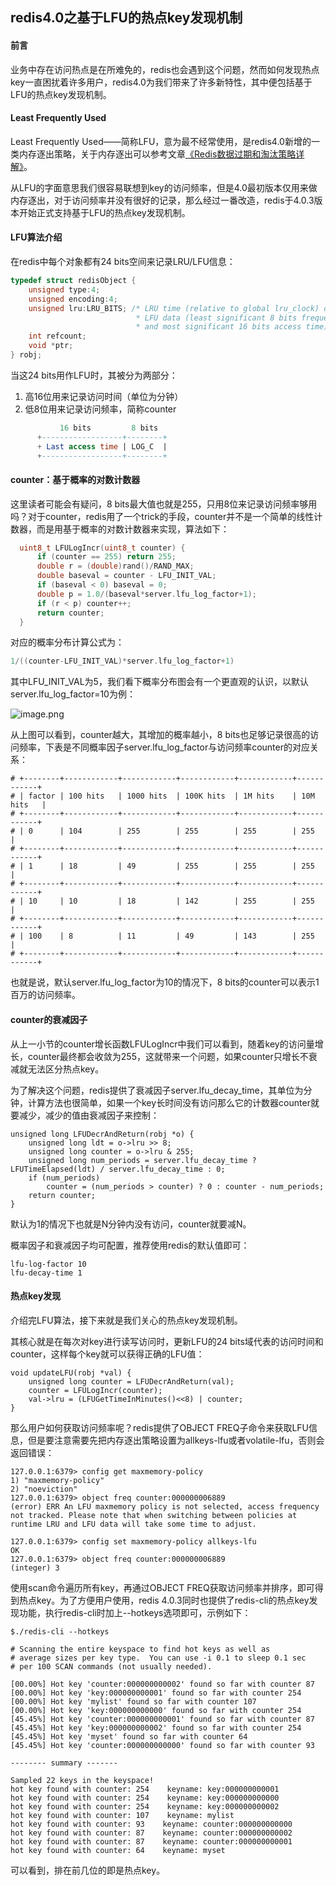 ## redis4.0之基于LFU的热点key发现机制

#### 前言

业务中存在访问热点是在所难免的，redis也会遇到这个问题，然而如何发现热点key一直困扰着许多用户，redis4.0为我们带来了许多新特性，其中便包括基于LFU的热点key发现机制。

#### Least Frequently Used

Least Frequently Used——简称LFU，意为最不经常使用，是redis4.0新增的一类内存逐出策略，关于内存逐出可以参考文章[《Redis数据过期和淘汰策略详解》](https://yq.aliyun.com/articles/257459)。

从LFU的字面意思我们很容易联想到key的访问频率，但是4.0最初版本仅用来做内存逐出，对于访问频率并没有很好的记录，那么经过一番改造，redis于4.0.3版本开始正式支持基于LFU的热点key发现机制。

#### LFU算法介绍

在redis中每个对象都有24 bits空间来记录LRU/LFU信息：

```c
typedef struct redisObject {
    unsigned type:4;
    unsigned encoding:4;
    unsigned lru:LRU_BITS; /* LRU time (relative to global lru_clock) or
                            * LFU data (least significant 8 bits frequency
                            * and most significant 16 bits access time). */
    int refcount;
    void *ptr;
} robj;
```

当这24 bits用作LFU时，其被分为两部分：

1. 高16位用来记录访问时间（单位为分钟）
2. 低8位用来记录访问频率，简称counter

```sql
           16 bits         8 bits
      +------------------+--------+
      + Last access time | LOG_C  |
      +------------------+--------+
```

#### counter：基于概率的对数计数器

这里读者可能会有疑问，8 bits最大值也就是255，只用8位来记录访问频率够用吗？对于counter，redis用了一个trick的手段，counter并不是一个简单的线性计数器，而是用基于概率的对数计数器来实现，算法如下：

```c
  uint8_t LFULogIncr(uint8_t counter) {
      if (counter == 255) return 255;
      double r = (double)rand()/RAND_MAX;
      double baseval = counter - LFU_INIT_VAL;
      if (baseval < 0) baseval = 0;
      double p = 1.0/(baseval*server.lfu_log_factor+1);
      if (r < p) counter++;
      return counter;
  }
```

对应的概率分布计算公式为：

```c
1/((counter-LFU_INIT_VAL)*server.lfu_log_factor+1)
```

其中LFU_INIT_VAL为5，我们看下概率分布图会有一个更直观的认识，以默认server.lfu_log_factor=10为例：

![image.png](http://ata2-img.cn-hangzhou.img-pub.aliyun-inc.com/fb2aaea50acbbe1d84dfe6966117f363.png)

从上图可以看到，counter越大，其增加的概率越小，8 bits也足够记录很高的访问频率，下表是不同概率因子server.lfu_log_factor与访问频率counter的对应关系：

```
# +--------+------------+------------+------------+------------+------------+
# | factor | 100 hits   | 1000 hits  | 100K hits  | 1M hits    | 10M hits   |
# +--------+------------+------------+------------+------------+------------+
# | 0      | 104        | 255        | 255        | 255        | 255        |
# +--------+------------+------------+------------+------------+------------+
# | 1      | 18         | 49         | 255        | 255        | 255        |
# +--------+------------+------------+------------+------------+------------+
# | 10     | 10         | 18         | 142        | 255        | 255        |
# +--------+------------+------------+------------+------------+------------+
# | 100    | 8          | 11         | 49         | 143        | 255        |
# +--------+------------+------------+------------+------------+------------+
```

也就是说，默认server.lfu_log_factor为10的情况下，8 bits的counter可以表示1百万的访问频率。

#### counter的衰减因子

从上一小节的counter增长函数LFULogIncr中我们可以看到，随着key的访问量增长，counter最终都会收敛为255，这就带来一个问题，如果counter只增长不衰减就无法区分热点key。

为了解决这个问题，redis提供了衰减因子server.lfu_decay_time，其单位为分钟，计算方法也很简单，如果一个key长时间没有访问那么它的计数器counter就要减少，减少的值由衰减因子来控制：

```
unsigned long LFUDecrAndReturn(robj *o) {
    unsigned long ldt = o->lru >> 8;
    unsigned long counter = o->lru & 255;
    unsigned long num_periods = server.lfu_decay_time ? LFUTimeElapsed(ldt) / server.lfu_decay_time : 0;
    if (num_periods)
        counter = (num_periods > counter) ? 0 : counter - num_periods;
    return counter;
}
```

默认为1的情况下也就是N分钟内没有访问，counter就要减N。

概率因子和衰减因子均可配置，推荐使用redis的默认值即可：

```
lfu-log-factor 10
lfu-decay-time 1
```

#### 热点key发现

介绍完LFU算法，接下来就是我们关心的热点key发现机制。

其核心就是在每次对key进行读写访问时，更新LFU的24 bits域代表的访问时间和counter，这样每个key就可以获得正确的LFU值：

```
void updateLFU(robj *val) {
    unsigned long counter = LFUDecrAndReturn(val);
    counter = LFULogIncr(counter);
    val->lru = (LFUGetTimeInMinutes()<<8) | counter;
}
```

那么用户如何获取访问频率呢？redis提供了OBJECT FREQ子命令来获取LFU信息，但是要注意需要先把内存逐出策略设置为allkeys-lfu或者volatile-lfu，否则会返回错误：

```
127.0.0.1:6379> config get maxmemory-policy
1) "maxmemory-policy"
2) "noeviction"
127.0.0.1:6379> object freq counter:000000006889
(error) ERR An LFU maxmemory policy is not selected, access frequency not tracked. Please note that when switching between policies at runtime LRU and LFU data will take some time to adjust.

127.0.0.1:6379> config set maxmemory-policy allkeys-lfu
OK
127.0.0.1:6379> object freq counter:000000006889
(integer) 3
```

使用scan命令遍历所有key，再通过OBJECT FREQ获取访问频率并排序，即可得到热点key。为了方便用户使用，redis 4.0.3同时也提供了redis-cli的热点key发现功能，执行redis-cli时加上--hotkeys选项即可，示例如下：

```
$./redis-cli --hotkeys

# Scanning the entire keyspace to find hot keys as well as
# average sizes per key type.  You can use -i 0.1 to sleep 0.1 sec
# per 100 SCAN commands (not usually needed).

[00.00%] Hot key 'counter:000000000002' found so far with counter 87
[00.00%] Hot key 'key:000000000001' found so far with counter 254
[00.00%] Hot key 'mylist' found so far with counter 107
[00.00%] Hot key 'key:000000000000' found so far with counter 254
[45.45%] Hot key 'counter:000000000001' found so far with counter 87
[45.45%] Hot key 'key:000000000002' found so far with counter 254
[45.45%] Hot key 'myset' found so far with counter 64
[45.45%] Hot key 'counter:000000000000' found so far with counter 93

-------- summary -------

Sampled 22 keys in the keyspace!
hot key found with counter: 254    keyname: key:000000000001
hot key found with counter: 254    keyname: key:000000000000
hot key found with counter: 254    keyname: key:000000000002
hot key found with counter: 107    keyname: mylist
hot key found with counter: 93    keyname: counter:000000000000
hot key found with counter: 87    keyname: counter:000000000002
hot key found with counter: 87    keyname: counter:000000000001
hot key found with counter: 64    keyname: myset
```

可以看到，排在前几位的即是热点key。